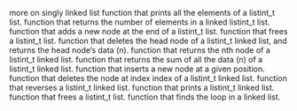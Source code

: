 more on singly linked list function that prints all the elements of a listint_t list. function that returns the number of elements in a linked listint_t list. function that adds a new node at the end of a listint_t list. function that frees a listint_t list. function that deletes the head node of a listint_t linked list, and returns the head node’s data (n). function that returns the nth node of a listint_t linked list. function that returns the sum of all the data (n) of a listint_t linked list. function that inserts a new node at a given position. function that deletes the node at index index of a listint_t linked list. function that reverses a listint_t linked list. function that prints a listint_t linked list. function that frees a listint_t list. function that finds the loop in a linked list.
